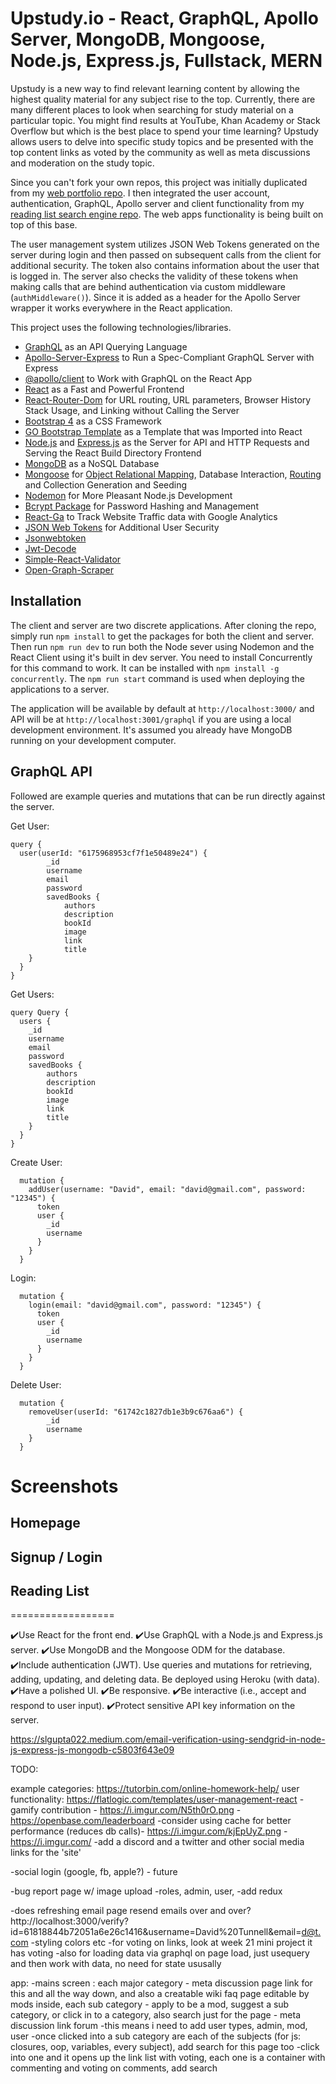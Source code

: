 # Upstudy.io - React, GraphQL, Apollo Server, MongoDB, Mongoose, Node.js, Express.js, Fullstack, MERN

Upstudy is a new way to find relevant learning content by allowing the highest quality material for any subject rise to the top. Currently, there are many different places to look when searching for study material on a particular topic. You might find results at YouTube, Khan Academy or Stack Overflow but which is the best place to spend your time learning? Upstudy allows users to delve into specific study topics and be presented with the top content links as voted by the community as well as meta discussions and moderation on the study topic.

Since you can't fork your own repos, this project was initially duplicated from my [web portfolio repo](https://github.com/DavidTunnell/david-tunnell-dot-com-react-mern). I then integrated the user account, authentication, GraphQL, Apollo server and client functionality from my [reading list search engine repo](https://github.com/DavidTunnell/reading-list-search-engine-graphql-apollo-server-react-node-express-mongodb). The web apps functionality is being built on top of this base.

The user management system utilizes JSON Web Tokens generated on the server during login and then passed on subsequent calls from the client for additional security. The token also contains information about the user that is logged in. The server also checks the validity of these tokens when making calls that are behind authentication via custom middleware (`authMiddleware()`). Since it is added as a header for the Apollo Server wrapper it works everywhere in the React application.

This project uses the following technologies/libraries.

-   [GraphQL](https://graphql.org/) as an API Querying Language
-   [Apollo-Server-Express](https://www.npmjs.com/package/apollo-server-express) to Run a Spec-Compliant GraphQL Server with Express
-   [@apollo/client](https://www.npmjs.com/package/@apollo/client) to Work with GraphQL on the React App
-   [React](https://reactjs.org/) as a Fast and Powerful Frontend
-   [React-Router-Dom](https://www.npmjs.com/package/react-router-dom) for URL routing, URL parameters, Browser History Stack Usage, and Linking without Calling the Server
-   [Bootstrap 4](https://getbootstrap.com/docs/4.0/getting-started/introduction/) as a CSS Framework
-   [GO Bootstrap Template](https://themes.getbootstrap.com/product/go-multipurpose-landing-page-template/) as a Template that was Imported into React
-   [Node.js](https://nodejs.org/en/) and [Express.js](https://expressjs.com/) as the Server for API and HTTP Requests and Serving the React Build Directory Frontend
-   [MongoDB](https://www.mongodb.com/) as a NoSQL Database
-   [Mongoose](https://mongoosejs.com/) for [Object Relational Mapping](https://en.wikipedia.org/wiki/Object%E2%80%93relational_mapping), Database Interaction, [Routing](https://expressjs.com/en/guide/routing.html) and Collection Generation and Seeding
-   [Nodemon](https://nodemon.io/) for More Pleasant Node.js Development
-   [Bcrypt Package](https://www.npmjs.com/package/bcrypt) for Password Hashing and Management
-   [React-Ga](https://www.npmjs.com/package/react-ga) to Track Website Traffic data with Google Analytics
-   [JSON Web Tokens](https://jwt.io/) for Additional User Security
-   [Jsonwebtoken](https://www.npmjs.com/package/jsonwebtoken)
-   [Jwt-Decode](https://www.npmjs.com/package/jwt-decode)
-   [Simple-React-Validator](https://www.npmjs.com/package/simple-react-validator)
-   [Open-Graph-Scraper](https://github.com/jshemas/openGraphScraper)

## Installation

The client and server are two discrete applications. After cloning the repo, simply run `npm install` to get the packages for both the client and server. Then run `npm run dev` to run both the Node sever using Nodemon and the React Client using it's built in dev server. You need to install Concurrently for this command to work. It can be installed with `npm install -g concurrently`. The `npm run start` command is used when deploying the applications to a server.

The application will be available by default at `http://localhost:3000/` and API will be at `http://localhost:3001/graphql` if you are using a local development environment. It's assumed you already have MongoDB running on your development computer.

## GraphQL API

Followed are example queries and mutations that can be run directly against the server.

Get User:

```
query {
  user(userId: "6175968953cf7f1e50489e24") {
        _id
        username
        email
        password
        savedBooks {
            authors
            description
            bookId
            image
            link
            title
    }
  }
}
```

Get Users:

```
query Query {
  users {
    _id
    username
    email
    password
    savedBooks {
        authors
        description
        bookId
        image
        link
        title
    }
  }
}
```

Create User:

```
  mutation {
    addUser(username: "David", email: "david@gmail.com", password: "12345") {
      token
      user {
        _id
        username
      }
    }
  }
```

Login:

```
  mutation {
    login(email: "david@gmail.com", password: "12345") {
      token
      user {
        _id
        username
      }
    }
  }
```

Delete User:

```
  mutation {
    removeUser(userId: "61742c1827db1e3b9c676aa6") {
        _id
        username
    }
  }
```

# Screenshots

## Homepage

<!-- ![Homepage](./assets/homepage.png) -->

## Signup / Login

<!--
![Homepage](./assets/signup.png)
![Homepage](./assets/login.png) -->

## Reading List

<!-- ![Homepage](./assets/list.png) -->

==================

✔️Use React for the front end.
✔️Use GraphQL with a Node.js and Express.js server.
✔️Use MongoDB and the Mongoose ODM for the database.
✔️Include authentication (JWT).
Use queries and mutations for retrieving, adding, updating, and deleting data.
Be deployed using Heroku (with data).
✔️Have a polished UI.
✔️Be responsive.
✔️Be interactive (i.e., accept and respond to user input).
✔️Protect sensitive API key information on the server.

https://slgupta022.medium.com/email-verification-using-sendgrid-in-node-js-express-js-mongodb-c5803f643e09

TODO:

example categories: https://tutorbin.com/online-homework-help/
user functionality: https://flatlogic.com/templates/user-management-react
-gamify contribution - https://i.imgur.com/N5th0rO.png - https://openbase.com/leaderboard
-consider using cache for better performance (reduces db calls)- https://i.imgur.com/kjEpUyZ.png - https://i.imgur.com/
-add a discord and a twitter and other social media links for the 'site'

-social login (google, fb, apple?) - future

-bug report page w/ image upload
-roles, admin, user,
-add redux

-does refreshing email page resend emails over and over? http://localhost:3000/verify?id=61818844b72051a6e26c1416&username=David%20Tunnell&email=d@t.com
-styling colors etc
-for voting on links, look at week 21 mini project it has voting
-also for loading data via graphql on page load, just usequery and then work with data, no need for state ususally

app:
-mains screen : each major category - meta discussion page link for this and all the way down, and also a creatable wiki faq page editable by mods
inside, each sub category - apply to be a mod, suggest a sub category, or click in to a category, also search just for the page - meta discussion link forum
-this means i need to add user types, admin, mod, user
-once clicked into a sub category are each of the subjects (for js: closures, oop, variables, every subject), add search for this page too
-click into one and it opens up the link list with voting, each one is a container with commenting and voting on comments, add search
